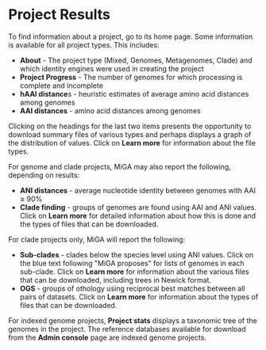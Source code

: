 # Project Results

To find information about a project, go to its home page. Some information is available for all project types. This includes:

* **About** - The project type \(Mixed, Genomes, Metagenomes, Clade\) and which identity engines were used in creating the project
* **Project Progress** - The number of genomes for which processing is complete and incomplete
* **hAAI distance**s - heuristic estimates of average amino acid distances among genomes
* **AAI distances** - amino acid distances among genomes  

Clicking on the headings for the last two items presents the opportunity to download summary files of various types and perhaps displays a graph of the distribution of values. Click on **Learn more** for information about the file types.

For genome and clade projects, MiGA may also report the following, depending on results:

* **ANI distances** - average nucleotide identity between genomes with AAI ≥ 90%
* **Clade finding** - groups of genomes are found using AAI and ANI values. Click on **Learn more** for detailed information about how this is done and the types of files that can be downloaded.

For clade projects only, MiGA will report the following:

* **Sub-clades** - clades below the species level using ANI values. Click on the blue text following "MiGA proposes" for lists of genomes in each sub-clade. Click on **Learn more** for information about the various files that can be downloaded, including trees in Newick format. 
* **OGS** - groups of othology using reciprocal best matches between all pairs of datasets. Click on **Learn more** for information about the types of files that can be downloaded.

For indexed genome projects, **Project stats** displays a taxonomic tree of the genomes in the project. The reference databases available for download from the **Admin console** page are indexed genome projects.

